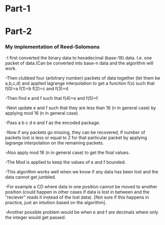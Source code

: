 <h1>Part-1</h1>

<h1>Part-2</h1>

<h3>My implementation of Reed-Solomons</h3>

-I first converted the binary data to hexadecimal (base-16) data. I.e. one packet of data.(Can be converted into base-n data and the algorithm will work.

-Then clubbed four (arbitrary number) packets of data together (let them be a,b,c,d) and applied lagrange interpolation to get a function f(x) such that f(0)=a f(1)=b f(2)=c and f(3)=d

-Then find e and f such that f(4)=e and f(5)=f.

-Next update e and f such that they are less than 16 (n in general case) by applying mod 16 (n in general case).

-Pass a b c d e and f as the encoded package.

-Now if any packets go missing, they can be recovered, if number of packets lost is less or equal to 2 for that particular packet by applying lagrange interpolation on the remaining packets.

-Also apply mod 16 (n in general case) to get the final values.

-The Mod is applied to keep the values of e and f bounded.

-This algorithm works well when we know if any data has been lost and the data cannot get jumbled.

-For example a CD where data in one position cannot be moved to another position (could happen in other cases if data is lost in between and the “reciever” reads it instead of the lost data). [Not sure if this happens in practice, just an intuition based on the algorithm].

-Another possible problem would be when e and f are decimals where only the integer would get passed.
